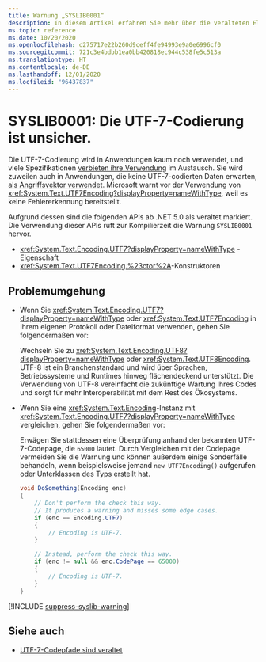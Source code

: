 ```yaml
---
title: Warnung „SYSLIB0001“
description: In diesem Artikel erfahren Sie mehr über die veralteten Elemente, die zur Kompilierzeit die Warnung „SYSLIB0001“ generieren.
ms.topic: reference
ms.date: 10/20/2020
ms.openlocfilehash: d275717e22b260d9ceff4fe94993e9a0e6996cf0
ms.sourcegitcommit: 721c3e4bdbb1ea0bb420818ec944c538fe5c513a
ms.translationtype: HT
ms.contentlocale: de-DE
ms.lasthandoff: 12/01/2020
ms.locfileid: "96437837"
---
```

# <a name="syslib0001-the-utf-7-encoding-is-insecure"></a>SYSLIB0001: Die UTF-7-Codierung ist unsicher.

Die UTF-7-Codierung wird in Anwendungen kaum noch verwendet, und viele Spezifikationen [verbieten ihre Verwendung](https://security.stackexchange.com/a/68609/3573) im Austausch. Sie wird zuweilen auch in Anwendungen, die keine UTF-7-codierten Daten erwarten, [als Angriffsvektor verwendet](https://cve.mitre.org/cgi-bin/cvekey.cgi?keyword=utf-7). Microsoft warnt vor der Verwendung von <xref:System.Text.UTF7Encoding?displayProperty=nameWithType>, weil es keine Fehlererkennung bereitstellt.

Aufgrund dessen sind die folgenden APIs ab .NET 5.0 als veraltet markiert. Die Verwendung dieser APIs ruft zur Kompilierzeit die Warnung `SYSLIB0001` hervor.

- <xref:System.Text.Encoding.UTF7?displayProperty=nameWithType> -Eigenschaft
- <xref:System.Text.UTF7Encoding.%23ctor%2A>-Konstruktoren

## <a name="workarounds"></a>Problemumgehung

- Wenn Sie <xref:System.Text.Encoding.UTF7?displayProperty=nameWithType> oder <xref:System.Text.UTF7Encoding> in Ihrem eigenen Protokoll oder Dateiformat verwenden, gehen Sie folgendermaßen vor:

  Wechseln Sie zu <xref:System.Text.Encoding.UTF8?displayProperty=nameWithType> oder <xref:System.Text.UTF8Encoding>. UTF-8 ist ein Branchenstandard und wird über Sprachen, Betriebssysteme und Runtimes hinweg flächendeckend unterstützt. Die Verwendung von UTF-8 vereinfacht die zukünftige Wartung Ihres Codes und sorgt für mehr Interoperabilität mit dem Rest des Ökosystems.

- Wenn Sie eine <xref:System.Text.Encoding>-Instanz mit <xref:System.Text.Encoding.UTF7?displayProperty=nameWithType> vergleichen, gehen Sie folgendermaßen vor:

  Erwägen Sie stattdessen eine Überprüfung anhand der bekannten UTF-7-Codepage, die `65000` lautet. Durch Vergleichen mit der Codepage vermeiden Sie die Warnung und können außerdem einige Sonderfälle behandeln, wenn beispielsweise jemand `new UTF7Encoding()` aufgerufen oder Unterklassen des Typs erstellt hat.

  ```csharp
  void DoSomething(Encoding enc)
  {
      // Don't perform the check this way.
      // It produces a warning and misses some edge cases.
      if (enc == Encoding.UTF7)
      {
          // Encoding is UTF-7.
      }

      // Instead, perform the check this way.
      if (enc != null && enc.CodePage == 65000)
      {
          // Encoding is UTF-7.
      }
  }
  ```

[!INCLUDE [suppress-syslib-warning](../../../includes/suppress-syslib-warning.md)]

## <a name="see-also"></a>Siehe auch

- [UTF-7-Codepfade sind veraltet](core-libraries/5.0/utf-7-code-paths-obsolete.md)
